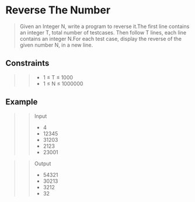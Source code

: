 # Reverse The Number

>Given an Integer N, write a program to reverse it.The first line contains an integer T, total number of testcases. Then follow T lines, each line contains an integer N.For each test case, display the reverse of the given number N, in a new line.

## Constraints
>> * 1 ≤ T ≤ 1000
>> * 1 ≤ N ≤ 1000000

## Example
>> Input
>> * 4
>> * 12345
>> * 31203
>> * 2123
>> * 23001

>> Output
>> * 54321
>> * 30213
>> * 3212
>> * 32
